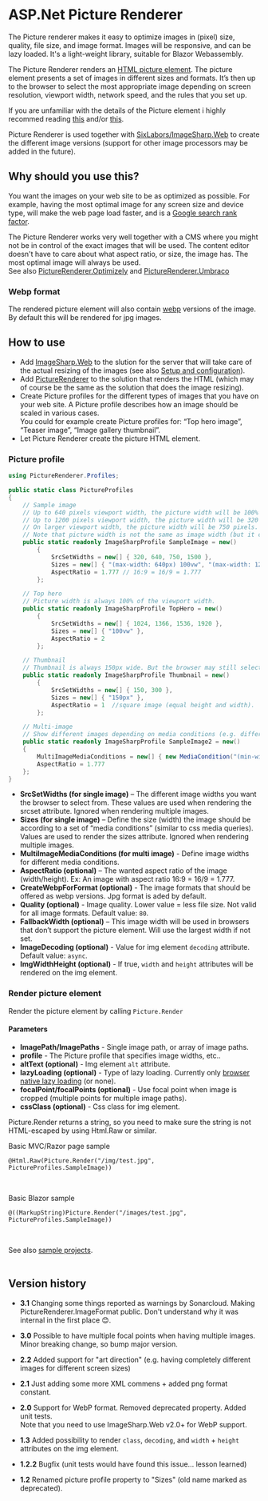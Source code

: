 # ASP.Net Picture Renderer
The Picture renderer makes it easy to optimize images in (pixel) size, quality, file size, and image format. 
Images will be responsive, and can be lazy loaded.
It's a light-weight library, suitable for Blazor Webassembly.

The Picture Renderer renders an [HTML picture element](https://webdesign.tutsplus.com/tutorials/quick-tip-how-to-use-html5-picture-for-responsive-images--cms-21015). The picture element presents a set of images in different sizes and formats. 
It’s then up to the browser to select the most appropriate image depending on screen resolution, viewport width, network speed, and the rules that you set up.

If you are unfamiliar with the details of the Picture element i highly recommed reading
 [this](https://webdesign.tutsplus.com/tutorials/quick-tip-how-to-use-html5-picture-for-responsive-images--cms-21015) and/or [this](https://www.smashingmagazine.com/2014/05/responsive-images-done-right-guide-picture-srcset/).

Picture Renderer is used together with [SixLabors/ImageSharp.Web](https://github.com/SixLabors/ImageSharp.Web) to create the different image versions (support for other image processors may be added in the future).

## Why should you use this?
You want the images on your web site to be as optimized as possible. For example, having the most optimal image for any screen size and device type, 
will make the web page load faster, 
and is a [Google search rank factor](https://developers.google.com/search/docs/advanced/guidelines/google-images#optimize-for-speed).
<br>
 
The Picture Renderer works very well together with a CMS where you might not be in control of the exact images that will be used. 
The content editor doesn't have to care about what aspect ratio, or size, the image has. The most optimal image will always be used.<br>
See also [PictureRenderer.Optimizely](https://github.com/ErikHen/PictureRenderer.Optimizely) and [PictureRenderer.Umbraco](https://github.com/ErikHen/PictureRenderer.Umbraco)


### Webp format
The rendered picture element will also contain [webp](https://developers.google.com/speed/webp/) versions of the image. By default this will be rendered for jpg images.

## How to use
* Add [ImageSharp.Web](https://www.nuget.org/packages/SixLabors.ImageSharp.Web/) to the slution for the server that will take care of the actual resizing of the images (see also [Setup and configuration](https://docs.sixlabors.com/articles/imagesharp.web/gettingstarted.html#setup-and-configuration)).
* Add [PictureRenderer](https://www.nuget.org/packages/PictureRenderer/) to the solution that renders the HTML (which may of course be the same as the solution that does the image resizing).
* Create Picture profiles for the different types of images that you have on your web site. A Picture profile describes how an image should be scaled in various cases. <br>
You could for example create Picture profiles for: “Top hero image”, “Teaser image”, “Image gallery thumbnail”.
* Let Picture Renderer create the picture HTML element.

### Picture profile
```c#
using PictureRenderer.Profiles;

public static class PictureProfiles
{
    // Sample image
    // Up to 640 pixels viewport width, the picture width will be 100% of the viewport minus 40 pixels.
    // Up to 1200 pixels viewport width, the picture width will be 320 pixels.
    // On larger viewport width, the picture width will be 750 pixels.
    // Note that picture width is not the same as image width (but it can be, on screens with a "device pixel ratio" of 1).
    public static readonly ImageSharpProfile SampleImage = new() 
        {
            SrcSetWidths = new[] { 320, 640, 750, 1500 },
            Sizes = new[] { "(max-width: 640px) 100vw", "(max-width: 1200px) 320px", "750px" },
            AspectRatio = 1.777 // 16:9 = 16/9 = 1.777
        };

    // Top hero
    // Picture width is always 100% of the viewport width.
    public static readonly ImageSharpProfile TopHero = new()
        {
            SrcSetWidths = new[] { 1024, 1366, 1536, 1920 },
            Sizes = new[] { "100vw" },
            AspectRatio = 2
        };

    // Thumbnail
    // Thumbnail is always 150px wide. But the browser may still select the 300px image for a high resolution screen (e.g. mobile or tablet screens).
    public static readonly ImageSharpProfile Thumbnail = new()
        {
            SrcSetWidths = new[] { 150, 300 },
            Sizes = new[] { "150px" },
            AspectRatio = 1  //square image (equal height and width).
        };

    // Multi-image
    // Show different images depending on media conditions (e.g. different image for mobile sized screen).
    public static readonly ImageSharpProfile SampleImage2 = new()
    {
        MultiImageMediaConditions = new[] { new MediaCondition("(min-width: 1200px)", 600), new MediaCondition("(min-width: 600px)", 300) },
        AspectRatio = 1.777
    };
}
```

* **SrcSetWidths (for single image)** – The different image widths you want the browser to select from. These values are used when rendering the srcset attribute. Ignored when rendering multiple images.
* **Sizes (for single image)** – Define the size (width) the image should be according to a set of “media conditions” (similar to css media queries). Values are used to render the sizes attribute. Ignored when rendering multiple images.
* **MultiImageMediaConditions (for multi image)** - Define image widths for different media conditions. 
* **AspectRatio (optional)** – The wanted aspect ratio of the image (width/height). Ex: An image with aspect ratio 16:9 = 16/9 = 1.777.
* **CreateWebpForFormat (optional)** - The image formats that should be offered as webp versions. Jpg format is aded by default.
* **Quality (optional)** - Image quality. Lower value = less file size. Not valid for all image formats. Default value: `80`.
* **FallbackWidth (optional)** – This image width will be used in browsers that don’t support the picture element. Will use the largest width if not set.
* **ImageDecoding (optional)** - Value for img element `decoding` attribute. Default value: `async`.
* **ImgWidthHeight (optional)** - If true, `width` and `height` attributes will be rendered on the img element.

### Render picture element
Render the picture element by calling `Picture.Render`
<br>
#### Parameters
* **ImagePath/ImagePaths** - Single image path, or array of image paths.
* **profile** - The Picture profile that specifies image widths, etc..
* **altText (optional)** - Img element `alt` attribute.
* **lazyLoading (optional)** - Type of lazy loading. Currently only [browser native lazy loading](https://developer.mozilla.org/en-US/docs/Web/Performance/Lazy_loading#images_and_iframes) (or none).
* **focalPoint/focalPoints (optional)** - Use focal point when image is cropped (multiple points for multiple image paths). 
* **cssClass (optional)** - Css class for img element. 

Picture.Render returns a string, so you need to make sure the string is not HTML-escaped by using Html.Raw or similar.
<br> 

Basic MVC/Razor page sample
```
@Html.Raw(Picture.Render("/img/test.jpg", PictureProfiles.SampleImage)) 
```
<br>

Basic Blazor sample
```
@((MarkupString)Picture.Render("/images/test.jpg", PictureProfiles.SampleImage))
```

<br>

See also [sample projects](https://github.com/ErikHen/PictureRenderer.Samples).
<br><br>

## Version history
* **3.1** Changing some things reported as warnings by Sonarcloud. Making PictureRenderer.ImageFormat public. Don't understand why it was internal in the first place 😊.

* **3.0** Possible to have multiple focal points when having multiple images. Minor breaking change, so bump major version. <br> 
* **2.2** Added support for "art direction" (e.g. having completely different images for different screen sizes) <br> 
* **2.1** Just adding some more XML commens + added png format constant. <br> 
* **2.0** Support for WebP format. Removed deprecated property. Added unit tests. <br> 
Note that you need to use ImageSharp.Web v2.0+ for WebP support.
* **1.3** Added possibility to render `class`, `decoding`, and `width` + `height` attributes on the img element. <br>
* **1.2.2** Bugfix (unit tests would have found this issue... lesson learned)<br>
* **1.2** Renamed picture profile property to "Sizes" (old name marked as deprecated).<br>
<br>
